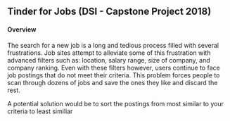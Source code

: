 ## Tinder for Jobs (DSI - Capstone Project 2018)

#### Overview

  The search for a new job is a long and tedious process filled with several frustrations. Job sites attempt to alleviate some of this frustration with advanced filters such as: location, salary range, size of company, and company ranking. Even with these filters however, users continue to face job postings that do not meet their criteria. This problem forces people to scan through dozens of jobs and save the ones they like and discard the rest.
  
  A potential solution would be to sort the postings from most similar to your criteria to least similiar 
